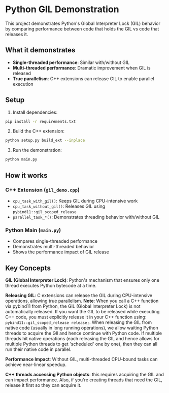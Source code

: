 # Python GIL Demonstration

This project demonstrates Python's Global Interpreter Lock (GIL) behavior by comparing performance between code that holds the GIL vs code that releases it.

## What it demonstrates

- **Single-threaded performance**: Similar with/without GIL
- **Multi-threaded performance**: Dramatic improvement when GIL is released
- **True parallelism**: C++ extensions can release GIL to enable parallel execution

## Setup

1. Install dependencies:
```bash
pip install -r requirements.txt
```

2. Build the C++ extension:
```bash
python setup.py build_ext --inplace
```

3. Run the demonstration:
```bash
python main.py
```

## How it works

### C++ Extension (`gil_demo.cpp`)
- `cpu_task_with_gil()`: Keeps GIL during CPU-intensive work
- `cpu_task_without_gil()`: Releases GIL using `pybind11::gil_scoped_release`
- `parallel_task_*()`: Demonstrates threading behavior with/without GIL

### Python Main (`main.py`)
- Compares single-threaded performance
- Demonstrates multi-threaded behavior
- Shows the performance impact of GIL release

## Key Concepts

**GIL (Global Interpreter Lock)**: Python's mechanism that ensures only one thread executes Python bytecode at a time.

**Releasing GIL**: C extensions can release the GIL during CPU-intensive operations, allowing true parallelism. **Note**: When you call a C++ function via pybind11 from Python, the GIL (Global Interpreter Lock) is not automatically released. If you want the GIL to be released while executing C++ code, you must explicitly release it in your C++ function using: `pybind11::gil_scoped_release release;`. When releasing the GIL from native code (usually in long running operations), we allow waiting Python threads to acquire the GIl and hence continue with Python code. If multiple threads hit native operations (each releasing the GIL and hence allows for multiple Python threads to get 'scheduled' one by one), then they can all run their native code in parallel.   
 
**Performance Impact**: Without GIL, multi-threaded CPU-bound tasks can achieve near-linear speedup.

**C++ threads accessing Python objects**: this requires acquiring the GIL and can impact performance. Also, if you're creating threads that need the GIL, release it first so they can acquire it.
